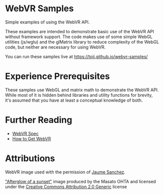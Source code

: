 # WebVR Samples
Simple examples of using the WebVR API.

These examples are intended to demonstrate basic use of the WebVR API without framework support.
The code makes use of some simple WebGL utilities (js/wglu) and the glMatrix library to reduce
complexity of the WebGL code, but neither are necessary for using WebVR.

You can run these samples live at https://toji.github.io/webvr-samples/

# Experience Prerequisites
These samples use WebGL and matrix math to demonstrate the WebVR API. While most of it is hidden
behind libraries and utility functions for brevity, it's assumed that you have at least a
conceptual knowledge of both.

# Further Reading
 - [WebVR Spec](https://mozvr.github.io/webvr-spec/)
 - [How to Get WebVR](http://webvr.info/)

# Attributions
WebVR image used with the permission of [Jaume Sanchez](https://www.clicktorelease.com/).

["Afterglow of a sunset"](https://commons.wikimedia.org/wiki/File:Afterglow_of_a_sunset.jpg) image produced by the Masato OHTA and licensed under the [Creative Commons Attribution 2.0 Generic](https://creativecommons.org/licenses/by/2.0/deed.en) license

